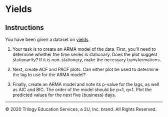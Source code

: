 # Yields

## Instructions

You have been given a dataset on [yields](https://en.wikipedia.org/wiki/Yield_(finance)).

1. Your task is to create an ARMA model of the data. First, you'll need to determine whether the time series is stationary. Does the plot suggest stationarity? If it is non-stationary, make the necessary transformations.

2. Next, create ACF and PACF plots. Can either plot be used to determine the lag to use for the ARMA model?

3. Finally, create an ARMA model and note its p-value for the lags, as well as AIC and BIC. The order of the model should be p=1, q=1. Plot the predicted values for the next five (business) days.

---

© 2020 Trilogy Education Services, a 2U, Inc. brand. All Rights Reserved.

